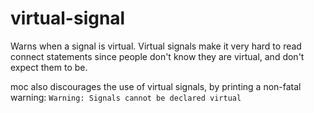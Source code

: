 # virtual-signal

Warns when a signal is virtual.
Virtual signals make it very hard to read connect statements since people don't
know they are virtual, and don't expect them to be.

moc also discourages the use of virtual signals, by printing a non-fatal warning:
`Warning: Signals cannot be declared virtual`
